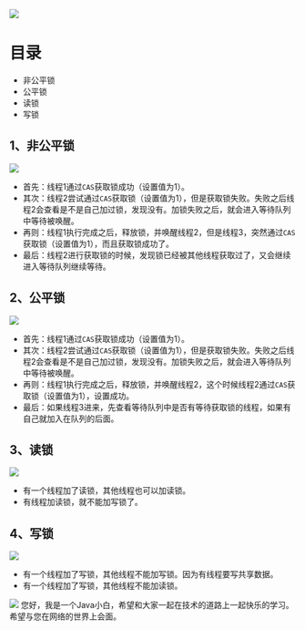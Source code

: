 ![](https://cdn.jsdelivr.net/gh/tsing-dong/drawing.bed/articleTopics/09-miscellaneous/03-locklock.png)

# 目录
- 非公平锁
- 公平锁
- 读锁
- 写锁


## 1、非公平锁
![](https://cdn.jsdelivr.net/gh/tsing-dong/drawing.bed/articleTopics/09-miscellaneous/03-lockunfairlock.png)
- 首先：线程1通过`CAS`获取锁成功（设置值为1）。
- 其次：线程2尝试通过`CAS`获取锁（设置值为1），但是获取锁失败。失败之后线程2会查看是不是自己加过锁，发现没有。加锁失败之后，就会进入等待队列中等待被唤醒。
- 再则：线程1执行完成之后，释放锁，并唤醒线程2，但是线程3，突然通过`CAS`获取锁（设置值为1），而且获取锁成功了。
- 最后：线程2进行获取锁的时候，发现锁已经被其他线程获取过了，又会继续进入等待队列继续等待。

## 2、公平锁
![](https://cdn.jsdelivr.net/gh/tsing-dong/drawing.bed/articleTopics/09-miscellaneous/03-lockfairlock.png)
- 首先：线程1通过`CAS`获取锁成功（设置值为1）。
- 其次：线程2尝试通过`CAS`获取锁（设置值为1），但是获取锁失败。失败之后线程2会查看是不是自己加过锁，发现没有。加锁失败之后，就会进入等待队列中等待被唤醒。
- 再则：线程1执行完成之后，释放锁，并唤醒线程2，这个时候线程2通过`CAS`获取锁（设置值为1），设置成功。
- 最后：如果线程3进来，先查看等待队列中是否有等待获取锁的线程，如果有自己就加入在队列的后面。


## 3、读锁
![](https://cdn.jsdelivr.net/gh/tsing-dong/drawing.bed/articleTopics/09-miscellaneous/03-lockread.png)
- 有一个线程加了读锁，其他线程也可以加读锁。
- 有线程加读锁，就不能加写锁了。

## 4、写锁
![](https://cdn.jsdelivr.net/gh/tsing-dong/drawing.bed/articleTopics/09-miscellaneous/03-lockwritelock.png)
- 有一个线程加了写锁，其他线程不能加写锁。因为有线程要写共享数据。
- 有一个线程加了写锁，其他线程不能加读锁。

![](https://cdn.jsdelivr.net/gh/tsing-dong/drawing.bed/personal/%E5%BE%AE%E4%BF%A1%E5%85%AC%E4%BC%97%E5%8F%B7.png)
您好，我是一个Java小白，希望和大家一起在技术的道路上一起快乐的学习。希望与您在网络的世界上会面。


